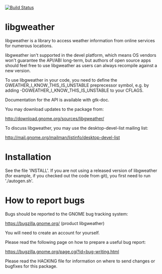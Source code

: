 [![Build Status](https://gitlab.gnome.org/GNOME/libgweather/badges/master/build.svg)](https://gitlab.gnome.org/GNOME/libgweather/pipelines)

libgweather
===========

libgweather is a library to access weather information from online
services for numerous locations.

libgweather isn't supported in the devel platform, which means OS vendors
won't guarantee the API/ABI long-term, but authors of open source apps
should feel free to use libgweather as users can always recompile against
a new version.

To use libgweather in your code, you need to define the
GWEATHER_I_KNOW_THIS_IS_UNSTABLE preprecessor symbol, e.g. by adding
-DGWEATHER_I_KNOW_THIS_IS_UNSTABLE to your CFLAGS.

Documentation for the API is available with gtk-doc.

You may download updates to the package from:

   http://download.gnome.org/sources/libgweather/

To discuss libgweather, you may use the desktop-devel-list mailing list:

  http://mail.gnome.org/mailman/listinfo/desktop-devel-list


Installation
============

See the file 'INSTALL'. If you are not using a released version of
libgweather (for example, if you checked out the code from git), you
first need to run './autogen.sh'.


How to report bugs
==================

Bugs should be reported to the GNOME bug tracking system:

   https://bugzilla.gnome.org/ (product libgweather)

You will need to create an account for yourself.

Please read the following page on how to prepare a useful bug report:

   https://bugzilla.gnome.org/page.cgi?id=bug-writing.html

Please read the HACKING file for information on where to send changes or
bugfixes for this package.
